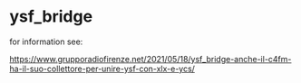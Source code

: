 # ysf_bridge

for information see:

https://www.grupporadiofirenze.net/2021/05/18/ysf_bridge-anche-il-c4fm-ha-il-suo-collettore-per-unire-ysf-con-xlx-e-ycs/